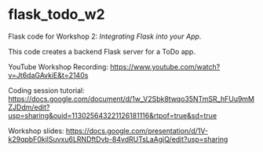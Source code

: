 # flask_todo_w2

Flask code for Workshop 2: *Integrating Flask into your App*. 

This code creates a backend Flask server for a ToDo app.

YouTube Workshop Recording: https://www.youtube.com/watch?v=Jt6daGAvkiE&t=2140s

Coding session tutorial: https://docs.google.com/document/d/1w_V2Sbk8twqo35NTmSR_hFUu9mMZJDdm/edit?usp=sharing&ouid=113025643221126181116&rtpof=true&sd=true

Workshop slides: https://docs.google.com/presentation/d/1V-k29qpbF0kjlSuvxu6LRNDftDvb-84vdRUTsLaAgiQ/edit?usp=sharing
